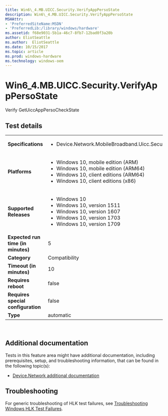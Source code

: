 ```yaml
---
title: Win6\_4.MB.UICC.Security.VerifyAppPersoState
description: Win6\_4.MB.UICC.Security.VerifyAppPersoState
MSHAttr:
- 'PreferredSiteName:MSDN'
- 'PreferredLib:/library/windows/hardware'
ms.assetid: f68e9031-5b1a-46c7-8fb7-12bad0f3a20b
author: EliotSeattle
ms.author:  EliotSeattle
ms.date: 10/15/2017
ms.topic: article
ms.prod: windows-hardware
ms.technology: windows-oem
---
```


# <span id="p_hlk_test.bac5d6e5-6fed-421e-b27f-2b7bc9c5ecd1"></span>Win6\_4.MB.UICC.Security.VerifyAppPersoState


Verify GetUiccAppPersoCheckState

## Test details
|||
|---|---|
| **Specifications**  | <ul><li>Device.Network.MobileBroadband.Uicc.Security.Discretional</li></ul> |  
| **Platforms**   | <ul><li>Windows 10, mobile edition (ARM)</li><li>Windows 10, mobile edition (ARM64)</li><li>Windows 10, client editions (ARM64)</li><li>Windows 10, client editions (x86)</li></ul> |
| **Supported Releases** | <ul><li>Windows 10</li><li>Windows 10, version 1511</li><li>Windows 10, version 1607</li><li>Windows 10, version 1703</li><li>Windows 10, version 1709</li></ul> |
|**Expected run time (in minutes)**| 5 |
|**Category**| Compatibility |
|**Timeout (in minutes)**| 10 |
|**Requires reboot**| false |
|**Requires special configuration**| false |
|**Type**| automatic |

 

## <span id="Additional_documentation"></span><span id="additional_documentation"></span><span id="ADDITIONAL_DOCUMENTATION"></span>Additional documentation


Tests in this feature area might have additional documentation, including prerequisites, setup, and troubleshooting information, that can be found in the following topic(s):

-   [Device.Network additional documentation](device-network-additional-documentation.md)

## <span id="Troubleshooting"></span><span id="troubleshooting"></span><span id="TROUBLESHOOTING"></span>Troubleshooting


For generic troubleshooting of HLK test failures, see [Troubleshooting Windows HLK Test Failures](..\user\troubleshooting-windows-hlk-test-failures.md).

 

 






